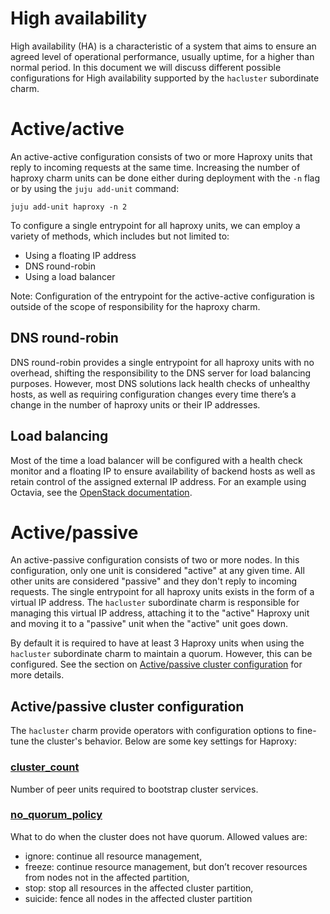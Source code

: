 # High availability
High availability (HA) is a characteristic of a system that aims to ensure an agreed level of operational performance, usually uptime, for a higher than normal period. In this document we will discuss different possible configurations for High availability supported by the `hacluster` subordinate charm.

# Active/active
An active-active configuration consists of two or more Haproxy units that reply to incoming requests at the same time. Increasing the number of haproxy charm units can be done either during deployment with the `-n` flag or by using the `juju add-unit` command: 
```
juju add-unit haproxy -n 2
```

To configure a single entrypoint for all haproxy units, we can employ a variety of methods, which includes but not limited to:
* Using a floating IP address
* DNS round-robin
* Using a load balancer

Note: Configuration of the entrypoint for the active-active configuration is outside of the scope of responsibility for the haproxy charm.

## DNS round-robin
DNS round-robin provides a single entrypoint for all haproxy units with no overhead, shifting the responsibility to the DNS server for load balancing purposes. However,  most DNS solutions lack health checks of unhealthy hosts, as well as requiring configuration changes every time there’s a change in the number of haproxy units or their IP addresses.

## Load balancing
Most of the time a load balancer will be configured with a health check monitor and a floating IP to ensure availability of backend hosts as well as retain control of the assigned external IP address. For an example using Octavia, see the [OpenStack documentation](https://docs.openstack.org/octavia/stein/user/guides/basic-cookbook.html#basic-lb-with-hm-and-fip).


# Active/passive
An active-passive configuration consists of two or more nodes. In this configuration, only one unit is considered "active" at any given time. All other units are considered "passive" and they don't reply to incoming requests. The single entrypoint for all haproxy units exists in the form of a virtual IP address. The `hacluster` subordinate charm is responsible for managing this virtual IP address, attaching it to the "active" Haproxy unit and moving it to a "passive" unit when the "active" unit goes down.

By default it is required to have at least 3 Haproxy units when using the `hacluster` subordinate charm to maintain a quorum. However, this can be configured. See the section on [Active/passive cluster configuration](##active/passive-cluster-configuration) for more details.

## Active/passive cluster configuration
The `hacluster` charm provide operators with configuration options to fine-tune the cluster's behavior. Below are some key settings for Haproxy:

### [cluster_count](https://opendev.org/openstack/charm-hacluster/src/commit/2449932bf7c618fda4fa412228a133688db13b02/config.yaml#L125)
Number of peer units required to bootstrap cluster services.

### [no_quorum_policy](https://opendev.org/openstack/charm-hacluster/src/commit/2449932bf7c618fda4fa412228a133688db13b02/config.yaml#L221)
What to do when the cluster does not have quorum. Allowed values are:
* ignore: continue all resource management,
* freeze: continue resource management, but don’t recover resources from nodes not in the affected partition,
* stop: stop all resources in the affected cluster partition,
* suicide: fence all nodes in the affected cluster partition
